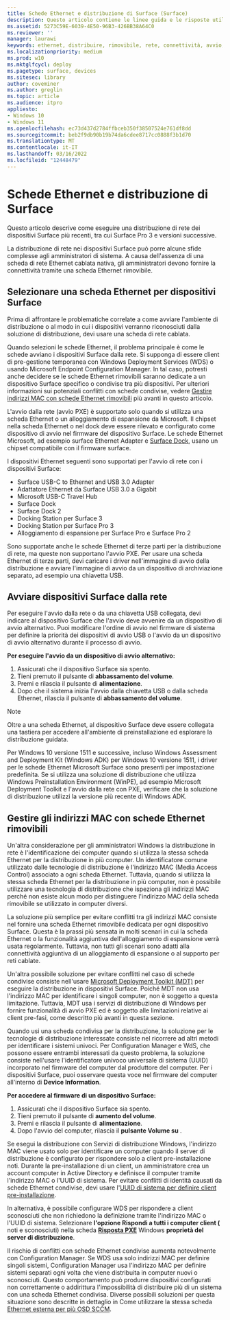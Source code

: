 ```yaml
---
title: Schede Ethernet e distribuzione di Surface (Surface)
description: Questo articolo contiene le linee guida e le risposte utili per aiutarti a eseguire una distribuzione di rete nei dispositivi Surface.
ms.assetid: 5273C59E-6039-4E50-96B3-426BB38A64C0
ms.reviewer: ''
manager: laurawi
keywords: ethernet, distribuire, rimovibile, rete, connettività, avvio, firmware, dispositivo, scheda, avvio PXE, USB
ms.localizationpriority: medium
ms.prod: w10
ms.mktglfcycl: deploy
ms.pagetype: surface, devices
ms.sitesec: library
author: coveminer
ms.author: greglin
ms.topic: article
ms.audience: itpro
appliesto:
- Windows 10
- Windows 11
ms.openlocfilehash: ec73d437d2784ffbceb350f38507524e761df8dd
ms.sourcegitcommit: beb2f9db90b19b74da6cdee8717cc0888f3b1d70
ms.translationtype: MT
ms.contentlocale: it-IT
ms.lasthandoff: 03/16/2022
ms.locfileid: "12448479"
---
```

# <a name="ethernet-adapters-and-surface-deployment"></a>Schede Ethernet e distribuzione di Surface

Questo articolo descrive come eseguire una distribuzione di rete dei dispositivi Surface più recenti, tra cui Surface Pro 3 e versioni successive.

La distribuzione di rete nei dispositivi Surface può porre alcune sfide complesse agli amministratori di sistema. A causa dell'assenza di una scheda di rete Ethernet cablata nativa, gli amministratori devono fornire la connettività tramite una scheda Ethernet rimovibile.

## <a name="select-an-ethernet-adapter-for-surface-devices"></a>Selezionare una scheda Ethernet per dispositivi Surface

Prima di affrontare le problematiche correlate a come avviare l'ambiente di distribuzione o al modo in cui i dispositivi verranno riconosciuti dalla soluzione di distribuzione, devi usare una scheda di rete cablata.

Quando selezioni le schede Ethernet, il problema principale è come le schede avviano i dispositivi Surface dalla rete. Si supponga di essere client di pre-gestione temporanea con Windows Deployment Services (WDS) o usando Microsoft Endpoint Configuration Manager. In tal caso, potresti anche decidere se le schede Ethernet rimovibili saranno dedicate a un dispositivo Surface specifico o condivise tra più dispositivi. Per ulteriori informazioni sui potenziali conflitti con schede condivise, vedere [Gestire indirizzi MAC con schede Ethernet rimovibili](#manage-mac-addresses) più avanti in questo articolo.

L'avvio dalla rete (avvio PXE) è supportato solo quando si utilizza una scheda Ethernet o un alloggiamento di espansione da Microsoft. Il chipset nella scheda Ethernet o nel dock deve essere rilevato e configurato come dispositivo di avvio nel firmware del dispositivo Surface. Le schede Ethernet Microsoft, ad esempio surface Ethernet Adapter e [Surface Dock](https://www.microsoft.com/surface/accessories/surface-dock), usano un chipset compatibile con il firmware surface.

I dispositivi Ethernet seguenti sono supportati per l'avvio di rete con i dispositivi Surface:

- Surface USB-C to Ethernet and USB 3.0 Adapter
- Adattatore Ethernet da Surface USB 3.0 a Gigabit
- Microsoft USB-C Travel Hub
- Surface Dock
- Surface Dock 2
- Docking Station per Surface 3
- Docking Station per Surface Pro 3 
- Alloggiamento di espansione per Surface Pro e Surface Pro 2

Sono supportate anche le schede Ethernet di terze parti per la distribuzione di rete, ma queste non supportano l'avvio PXE. Per usare una scheda Ethernet di terze parti, devi caricare i driver nell'immagine di avvio della distribuzione e avviare l'immagine di avvio da un dispositivo di archiviazione separato, ad esempio una chiavetta USB.

## <a name="boot-surface-devices-from-the-network"></a>Avviare dispositivi Surface dalla rete

Per eseguire l'avvio dalla rete o da una chiavetta USB collegata, devi indicare al dispositivo Surface che l'avvio deve avvenire da un dispositivo di avvio alternativo. Puoi modificare l'ordine di avvio nel firmware di sistema per definire la priorità dei dispositivi di avvio USB o l'avvio da un dispositivo di avvio alternativo durante il processo di avvio.

**Per eseguire l'avvio da un dispositivo di avvio alternativo:**

1. Assicurati che il dispositivo Surface sia spento.
2. Tieni premuto il pulsante di **abbassamento del volume**.
3. Premi e rilascia il pulsante di **alimentazione**.
4. Dopo che il sistema inizia l'avvio dalla chiavetta USB o dalla scheda Ethernet, rilascia il pulsante di **abbassamento del volume**.

>[!NOTE]
>Oltre a una scheda Ethernet, al dispositivo Surface deve essere collegata una tastiera per accedere all'ambiente di preinstallazione ed esplorare la distribuzione guidata.

Per Windows 10 versione 1511 e successive, incluso Windows Assessment and Deployment Kit (Windows ADK) per Windows 10 versione 1511, i driver per le schede Ethernet Microsoft Surface sono presenti per impostazione predefinita. Se si utilizza una soluzione di distribuzione che utilizza Windows Preinstallation Environment (WinPE), ad esempio Microsoft Deployment Toolkit e l'avvio dalla rete con PXE, verificare che la soluzione di distribuzione utilizzi la versione più recente di Windows ADK.

## <a name="manage-mac-addresses-with-removable-ethernet-adapters"></a><a href="" id="manage-mac-addresses"></a>Gestire gli indirizzi MAC con schede Ethernet rimovibili

Un'altra considerazione per gli amministratori Windows la distribuzione in rete è l'identificazione dei computer quando si utilizza la stessa scheda Ethernet per la distribuzione in più computer. Un identificatore comune utilizzato dalle tecnologie di distribuzione è l'indirizzo MAC (Media Access Control) associato a ogni scheda Ethernet. Tuttavia, quando si utilizza la stessa scheda Ethernet per la distribuzione in più computer, non è possibile utilizzare una tecnologia di distribuzione che ispeziona gli indirizzi MAC perché non esiste alcun modo per distinguere l'indirizzo MAC della scheda rimovibile se utilizzato in computer diversi.

La soluzione più semplice per evitare conflitti tra gli indirizzi MAC consiste nel fornire una scheda Ethernet rimovibile dedicata per ogni dispositivo Surface. Questa è la prassi più sensata in molti scenari in cui la scheda Ethernet o la funzionalità aggiuntiva dell'alloggiamento di espansione verrà usata regolarmente. Tuttavia, non tutti gli scenari sono adatti alla connettività aggiuntiva di un alloggiamento di espansione o al supporto per reti cablate.

Un'altra possibile soluzione per evitare conflitti nel caso di schede condivise consiste nell'usare [Microsoft Deployment Toolkit (MDT)](/mem/configmgr/mdt) per eseguire la distribuzione in dispositivi Surface. Poiché MDT non usa l'indirizzo MAC per identificare i singoli computer, non è soggetto a questa limitazione. Tuttavia, MDT usa i servizi di distribuzione di Windows per fornire funzionalità di avvio PXE ed è soggetto alle limitazioni relative ai client pre-fasi, come descritto più avanti in questa sezione.

Quando usi una scheda condivisa per la distribuzione, la soluzione per le tecnologie di distribuzione interessate consiste nel ricorrere ad altri metodi per identificare i sistemi univoci. Per Configuration Manager e WdS, che possono essere entrambi interessati da questo problema, la soluzione consiste nell'usare l'identificatore univoco universale di sistema (UUID) incorporato nel firmware del computer dal produttore del computer. Per i dispositivi Surface, puoi osservare questa voce nel firmware del computer all'interno di **Device Information**.

**Per accedere al firmware di un dispositivo Surface:**

1. Assicurati che il dispositivo Surface sia spento.
2. Tieni premuto il pulsante di **aumento del volume**.
3. Premi e rilascia il pulsante di **alimentazione**.
4. Dopo l'avvio del computer, rilascia il **pulsante Volume su** .

Se esegui la distribuzione con Servizi di distribuzione Windows, l'indirizzo MAC viene usato solo per identificare un computer quando il server di distribuzione è configurato per rispondere solo a client pre-installazione noti. Durante la pre-installazione di un client, un amministratore crea un account computer in Active Directory e definisce il computer tramite l'indirizzo MAC o l'UUID di sistema. Per evitare conflitti di identità causati da schede Ethernet condivise, devi usare l'[UUID di sistema per definire client pre-installazione](/previous-versions/windows/it-pro/windows-server-2012-R2-and-2012/cc742034(v=ws.11)). 

In alternativa, è possibile configurare WDS per rispondere a client sconosciuti che non richiedono la definizione tramite l'indirizzo MAC o l'UUID di sistema. Selezionare **l'opzione Rispondi a tutti i computer client (** noti e sconosciuti) nella scheda [**Risposta PXE**](/previous-versions/windows/it-pro/windows-server-2008-R2-and-2008/cc732360(v=ws.11)) Windows **proprietà del server di distribuzione**.

Il rischio di conflitti con schede Ethernet condivise aumenta notevolmente con Configuration Manager. Se WDS usa solo indirizzi MAC per definire singoli sistemi, Configuration Manager usa l'indirizzo MAC per definire sistemi separati ogni volta che viene distribuita in computer nuovi o sconosciuti. Questo comportamento può produrre dispositivi configurati non correttamente o addirittura l'impossibilità di distribuire più di un sistema con una scheda Ethernet condivisa. Diverse possibili soluzioni per questa situazione sono descritte in dettaglio in Come utilizzare la stessa scheda [Ethernet esterna per più OSD SCCM](https://techcommunity.microsoft.com/t5/core-infrastructure-and-security/how-to-use-the-same-external-ethernet-adapter-for-multiple-sccm/ba-p/257374).
